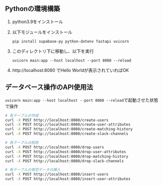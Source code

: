 ## Pythonの環境構築
1. python3.9をインストール

2. 以下モジュールをインストール

    `pip install supabase-py python-dotenv fastapi uvicorn`

3. このディレクトリ下に移動し、以下を実行

    `uvicorn main:app --host localhost --port 8080 --reload`

4. http://localhost:8080 でHello Worldが表示されていればOK


## データベース操作のAPI使用法
`uvicorn main:app --host localhost --port 8080 --reload`で起動させた状態で操作

```bash
# 各テーブルの作成
curl -X POST http://localhost:8080/create-users
curl -X POST http://localhost:8080/create-user-attributes
curl -X POST http://localhost:8080/create-matching-history
curl -X POST http://localhost:8080/create-slack-channels

# 各テーブルの削除
curl -X POST http://localhost:8080/drop-users
curl -X POST http://localhost:8080/drop-user-attributes
curl -X POST http://localhost:8080/drop-matching-history
curl -X POST http://localhost:8080/drop-slack-channels

# 各テーブルの架空データの挿入
curl -X POST http://localhost:8080/insert-users
curl -X POST http://localhost:8080/insert-user-attributes
```